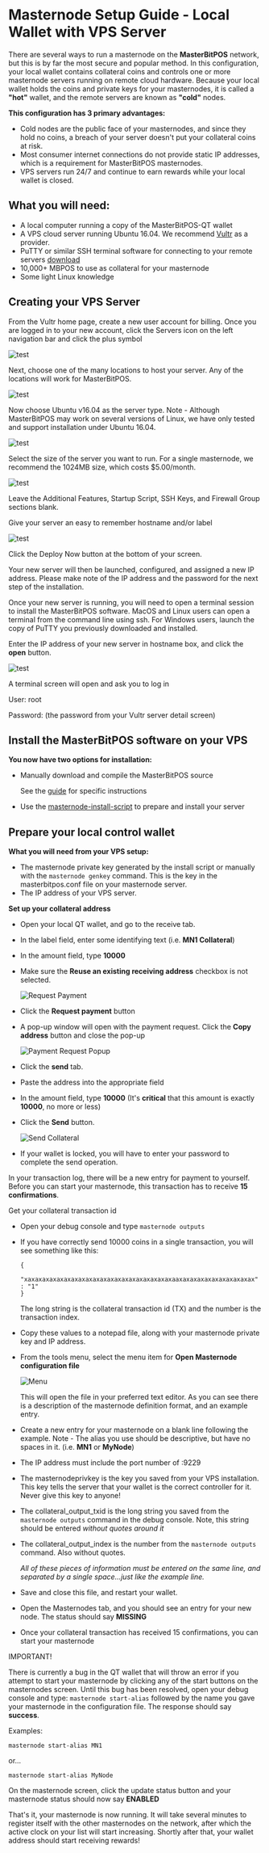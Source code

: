 # Masternode Setup Guide - Local Wallet with VPS Server

There are several ways to run a masternode on the **MasterBitPOS** network, but this is by far the most 
secure and popular method.  In this configuration, your local wallet contains collateral coins and controls
one or more masternode servers running on remote cloud hardware.  Because your local wallet holds the coins
and private keys for your masternodes, it is called a **"hot"** wallet, and the remote servers are known as
**"cold"** nodes.

**This configuration has 3 primary advantages:**
- Cold nodes are the public face of your masternodes, and since they hold no coins, a breach of your server doesn't put your collateral coins at risk.
- Most consumer internet connections do not provide static IP addresses, which is a requirement for MasterBitPOS masternodes.
- VPS servers run 24/7 and continue to earn rewards while your local wallet is closed.


## What you will need:
- A local computer running a copy of the MasterBitPOS-QT wallet
- A VPS cloud server running Ubuntu 16.04.  We recommend [Vultr](https://www.vultr.com/) as a provider.
- PuTTY or similar SSH terminal software for connecting to your remote servers [download](https://www.chiark.greenend.org.uk/~sgtatham/putty/latest.html)
- 10,000+ MBPOS to use as collateral for your masternode
- Some light Linux knowledge

## Creating your VPS Server
From the Vultr home page, create a new user account for billing.
Once you are logged in to your new account, click the Servers icon on the left navigation bar and click the plus symbol

![test](./image_1.png)

Next, choose one of the many locations to host your server.  Any of the locations will work for MasterBitPOS.

![test](image_2.png)

Now choose Ubuntu v16.04 as the server type.  Note - Although MasterBitPOS may work on several versions of Linux, we have only tested and support installation under Ubuntu 16.04.

![test](image_3.png)

Select the size of the server you want to run.  For a single masternode, we recommend the 1024MB size, which costs $5.00/month.

![test](image_4.png)

Leave the Additional Features, Startup Script, SSH Keys, and Firewall Group sections blank.

Give your server an easy to remember hostname and/or label

![test](image_5.png)

Click the Deploy Now button at the bottom of your screen.

Your new server will then be launched, configured, and assigned a new IP address.  Please make note of the IP address and the password for the next step of the installation.


Once your new server is running, you will need to open a terminal session to install the MasterBitPOS software.  MacOS and Linux users can open a terminal from the command line using ssh.  For Windows users, launch the copy of PuTTY you previously downloaded and installed.

Enter the IP address of your new server in hostname box, and click the **open** button.

![test](image_6.png)

A terminal screen will open and ask you to log in

User: root

Password: (the password from your Vultr server detail screen)

## Install the MasterBitPOS software on your VPS

**You now have two options for installation:**
- Manually download and compile the MasterBitPOS source

  See the [guide](https://github.com/EvilCrypto/mbpos-resources/blob/master/linux-masternode-setup.md) for specific instructions
- Use the [masternode-install-script](https://github.com/EvilCrypto/mbpos-resources/blob/master/README.md) to prepare and install your server

## Prepare your local control wallet

**What you will need from your VPS setup:**
- The masternode private key generated by the install script or manually with the `masternode genkey` command.  This is the key in the masterbitpos.conf file on your masternode server.
- The IP address of your VPS server.

**Set up your collateral address**

- Open your local QT wallet, and go to the receive tab.
- In the label field, enter some identifying text (i.e. **MN1 Collateral**)
- In the amount field, type **10000**
- Make sure the **Reuse an existing receiving address** checkbox is not selected.

  ![Request Payment](wallet_1.png)
  
- Click the **Request payment** button
- A pop-up window will open with the payment request.  Click the **Copy address** button and close the pop-up

  ![Payment Request Popup](wallet_2.png)
  
- Click the **send** tab.
- Paste the address into the appropriate field
- In the amount field, type **10000** (It's **critical** that this amount is exactly **10000**, no more or less)
- Click the **Send** button.

  ![Send Collateral](wallet_3.png)
- If your wallet is locked, you will have to enter your password to complete the send operation.

In your transaction log, there will be a new entry for payment to yourself.  Before you can start your masternode, this transaction has to receive **15 confirmations**.

Get your collateral transaction id
- Open your debug console and type `masternode outputs`
- If you have correctly send 10000 coins in a single transaction, you will see something like this:

  ```
  {
     "xaxaxaxaxaxaxaxaxaxaxaxaxaxaxaxaxaxaxaxaxaaxaxaxaxaxaxaxaxaxaxax" : "1"
  }
  ```
  The long string is the collateral transaction id (TX) and the number is the transaction index.
- Copy these values to a notepad file, along with your masternode private key and IP address.
- From the tools menu, select the menu item for **Open Masternode configuration file**

  ![Menu](wallet_4.png)
  
  This will open the file in your preferred text editor.  As you can see there is a description of the masternode definition format, and an example entry.
- Create a new entry for your masternode on a blank line following the example.  Note - The alias you use should be descriptive, but have no spaces in it. (i.e. **MN1** or **MyNode**)
- The IP address must include the port number of :9229
- The masternodeprivkey is the key you saved from your VPS installation.  This key tells the server that your wallet is the correct controller for it.  Never give this key to anyone!
- The collateral_output_txid is the long string you saved from the `masternode outputs` command in the debug console.  Note, this string should be entered *without quotes around it*
- The collateral_output_index is the number from the `masternode outputs` command.  Also without quotes.

  *All of these pieces of information must be entered on the same line, and separated by a single space...just like the example line.*
- Save and close this file, and restart your wallet.
- Open the Masternodes tab, and you should see an entry for your new node.  The status should say **MISSING**
- Once your collateral transaction has received 15 confirmations, you can start your masternode

IMPORTANT!

There is currently a bug in the QT wallet that will throw an error if you attempt to start your masternode by clicking any of the start buttons on the masternodes screen.  Until this bug has been resolved, open your debug console and type: `masternode start-alias` followed by the name you gave your masternode in the configuration file.  The response should say **success**.

Examples:
```
masternode start-alias MN1
```
or...
```
masternode start-alias MyNode
```
On the masternode screen, click the update status button and your masternode status should now say **ENABLED**

That's it, your masternode is now running.  It will take several minutes to register itself with the other masternodes on the network, after which the active clock on your list will start increasing.  Shortly after that, your wallet address should start receiving rewards!



